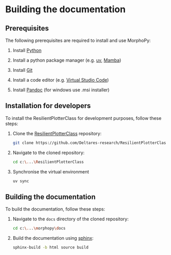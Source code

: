 # Building the documentation
## Prerequisites
The following prerequisites are required to install and use MorphoPy:
1. Install [Python](https://www.python.org/downloads)

2. Install a python package manager (e.g. [uv](https://docs.astral.sh/uv/getting-started/installation/),  [Mamba](https://mamba.readthedocs.io/en/latest/installation/mamba-installation.html))

3. Install [Git](https://git-scm.com/downloads)

4. Install a code editor (e.g. [Virtual Studio Code](https://code.visualstudio.com/Download))

5. Install [Pandoc](https://github.com/jgm/pandoc/releases/tag/3.7.0.2) (for windows use .msi installer)

## Installation for developers
To install the ResilientPlotterClass for development purposes, follow these steps:

1. Clone the [ResilientPlotterClass](https://github.com/Deltares-research/ResilientPlotterClass) repository:
    ```bash
    git clone https://github.com/Deltares-research/ResilientPlotterClass.git c:\...\ResilientPlotterClass
    ```

2. Navigate to the cloned repository:
    ```bash
    cd c:\...\ResilientPlotterClass
    ```

3. Synchronise the virtual environment
    ``` bash
    uv sync
    ```

## Building the documentation
To build the documentation, follow these steps:

1. Navigate to the `docs` directory of the cloned repository:
    ```bash
    cd c:\...\morphopy\docs
    ```
    
2. Build the documentation using [sphinx](https://www.sphinx-doc.org/en/master/):
    ```bash
    sphinx-build -b html source build
    ```